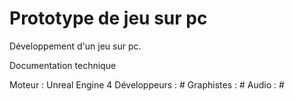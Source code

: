 Prototype de jeu sur pc
================

Développement d'un jeu sur pc.

Documentation  technique 

Moteur : Unreal Engine 4
Développeurs : #
Graphistes : #
Audio : #
